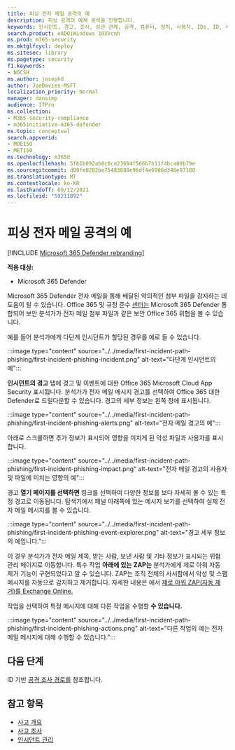 ```yaml
---
title: 피싱 전자 메일 공격의 예
description: 피싱 공격의 예제 분석을 진행합니다.
keywords: 인시던트, 경고, 조사, 상관 관계, 공격, 컴퓨터, 장치, 사용자, IDs, ID, 사서함, 전자 메일, 365, microsoft, m365
search.product: eADQiWindows 10XVcnh
ms.prod: m365-security
ms.mktglfcycl: deploy
ms.sitesec: library
ms.pagetype: security
f1.keywords:
- NOCSH
ms.author: josephd
author: JoeDavies-MSFT
localization_priority: Normal
manager: dansimp
audience: ITPro
ms.collection:
- M365-security-compliance
- m365initiative-m365-defender
ms.topic: conceptual
search.appverid:
- MOE150
- MET150
ms.technology: m365d
ms.openlocfilehash: 5f61b092ab8c8ce23694f566b7b11f4bca80b79e
ms.sourcegitcommit: d08fe0282be75483608e96df4e6986d346e97180
ms.translationtype: MT
ms.contentlocale: ko-KR
ms.lasthandoff: 09/12/2021
ms.locfileid: "59211892"
---
```

# <a name="example-of-a-phishing-email-attack"></a>피싱 전자 메일 공격의 예

[!INCLUDE [Microsoft 365 Defender rebranding](../includes/microsoft-defender.md)]

**적용 대상:**
- Microsoft 365 Defender

Microsoft 365 Defender 전자 메일을 통해 배달된 악의적인 첨부 파일을 감지하는 데 도움이 될 수 있습니다. Office 365 및 규정 준수 [센터는](https://protection.office.com/) Microsoft 365 Defender 통합되어 보안 분석가가 전자 메일 첨부 파일과 같은 보안 Office 365 위협을 볼 수 있습니다.

예를 들어 분석가에게 다단계 인시던트가 할당된 경우를 예로 들 수 있습니다.
 
:::image type="content" source="../../media/first-incident-path-phishing/first-incident-phishing-incident.png" alt-text="다단계 인시던트의 예"::: 

**인시던트의 경고** 탭에 경고 및 이벤트에 대한 Office 365 Microsoft Cloud App Security 표시됩니다. 분석가가 전자 메일 메시지 경고를 선택하여 Office 365 대한 Defender로 드릴다운할 수 있습니다. 경고의 세부 정보는 왼쪽 창에 표시됩니다.

:::image type="content" source="../../media/first-incident-path-phishing/first-incident-phishing-alerts.png" alt-text="전자 메일 경고의 예":::
 
아래로 스크롤하면 추가 정보가 표시되어 영향을 미치게 된 악성 파일과 사용자를 표시합니다.

:::image type="content" source="../../media/first-incident-path-phishing/first-incident-phishing-impact.png" alt-text="전자 메일 경고의 사용자 및 파일에 미치는 영향의 예":::
  
경고 **열기 페이지를 선택하면** 링크를 선택하여 다양한 정보를 보다 자세히 볼 수 있는 특정 경고로 이동됩니다. 탐색기에서 패널 아래쪽에 있는  메시지 보기를 선택하여 실제 전자 메일 메시지를 볼 수 있습니다.
 
:::image type="content" source="../../media/first-incident-path-phishing/first-incident-phishing-event-explorer.png" alt-text="경고 세부 정보의 예입니다."::: 

이 경우 분석가가 전자 메일 제목, 받는 사람, 보낸 사람 및 기타 정보가 표시되는 위협 관리 페이지로 이동합니다. 특수 작업 **아래에 있는** **ZAP는** 분석가에게 제로 아워 자동 제거 기능이 구현되었다고 알 수 있습니다. ZAP는 조직 전체의 사서함에서 악성 및 스팸 메시지를 자동으로 감지하고 제거합니다. 자세한 내용은 에서 [제로 아워 ZAP(자동 제거)를 Exchange Online.](../office-365-security/zero-hour-auto-purge.md)

작업을 선택하여 특정 메시지에 대해 다른 작업을 수행할 **수 있습니다.** 
 
:::image type="content" source="../../media/first-incident-path-phishing/first-incident-phishing-actions.png" alt-text="다른 작업의 예는 전자 메일 메시지에 대해 수행할 수 있습니다."::: 

## <a name="next-step"></a>다음 단계

ID 기반 [공격 조사 경로를](first-incident-path-identity.md) 참조합니다.

## <a name="see-also"></a>참고 항목

- [사고 개요](incidents-overview.md)
- [사고 조사](investigate-incidents.md)
- [인시던트 관리](manage-incidents.md)
